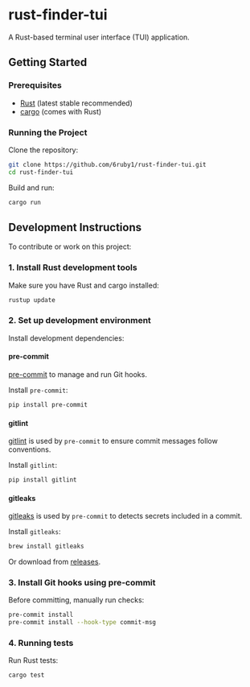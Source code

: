 # rust-finder-tui

A Rust-based terminal user interface (TUI) application.

## Getting Started

### Prerequisites

- [Rust](https://www.rust-lang.org/tools/install) (latest stable recommended)
- [cargo](https://doc.rust-lang.org/cargo/getting-started/installation.html) (comes with Rust)

### Running the Project

Clone the repository:
```sh
git clone https://github.com/6ruby1/rust-finder-tui.git
cd rust-finder-tui
```

Build and run:
```sh
cargo run
```

## Development Instructions

To contribute or work on this project:

### 1. Install Rust development tools

Make sure you have Rust and cargo installed:
```sh
rustup update
```

### 2. Set up development environment

Install development dependencies:

#### pre-commit

[pre-commit](https://pre-commit.com/) to manage and run Git hooks.

Install `pre-commit`:
```sh
pip install pre-commit
```

#### gitlint

[gitlint](https://jorisroovers.com/gitlint/) is used by `pre-commit` to ensure commit messages follow conventions.

Install `gitlint`:
```sh
pip install gitlint
```

#### gitleaks

[gitleaks](https://github.com/gitleaks/gitleaks) is used by `pre-commit` to detects secrets included in a commit.

Install `gitleaks`:
```sh
brew install gitleaks
```
Or download from [releases](https://github.com/gitleaks/gitleaks/releases).

### 3. Install Git hooks using pre-commit

Before committing, manually run checks:
```sh
pre-commit install
pre-commit install --hook-type commit-msg
```

### 4. Running tests

Run Rust tests:
```sh
cargo test
```
